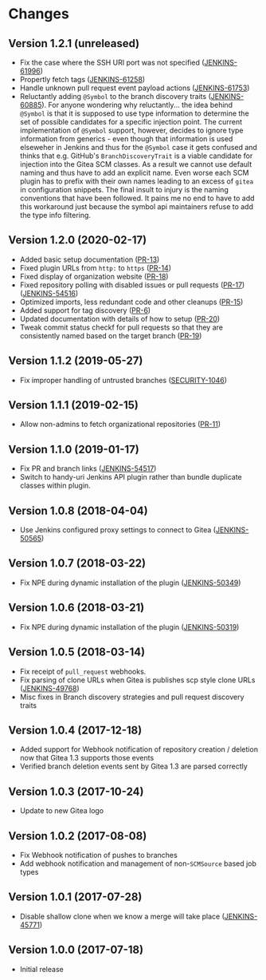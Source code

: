 # Changes

<!-- Each version newest first -->

<!-- Template:

## Version X.Y.Z (yyyy-MM-dd)

* details

-->

## Version 1.2.1 (unreleased)

* Fix the case where the SSH URI port was not specified ([JENKINS-61996](https://issues.jenkins-ci.org/browse/JENKINS-61996))
* Propertly fetch tags ([JENKINS-61258](https://issues.jenkins-ci.org/browse/JENKINS-61258)) 
* Handle unknown pull request event payload actions ([JENKINS-61753](https://issues.jenkins-ci.org/browse/JENKINS-61753)) 
* Reluctantly adding `@Symbol` to the branch discovery traits ([JENKINS-60885](https://issues.jenkins-ci.org/browse/JENKINS-60885)). For anyone wondering why reluctantly... the idea behind `@Symbol` is that it is supposed to use type information to determine the set of possible candidates for a specific injection point. The current implementation of `@Symbol` support, however, decides to ignore type information from generics - even though that information is used elseweher in Jenkins and thus for the `@Symbol` case it gets confused and thinks that e.g. GitHub's `BranchDiscoveryTrait` is a viable candidate for injection into the Gitea SCM classes. As a result we cannot use default naming and thus have to add an explicit name. Even worse each SCM plugin has to prefix with their own names leading to an excess of `gitea` in configuration snippets. The final insult to injury is the naming conventions that have been followed. It pains me no end to have to add this workaround just because the symbol api maintainers refuse to add the type info filtering.

## Version 1.2.0 (2020-02-17)

* Added basic setup documentation ([PR-13](https://github.com/jenkinsci/gitea-plugin/pull/13))
* Fixed plugin URLs from `http:` to `https` ([PR-14](https://github.com/jenkinsci/gitea-plugin/pull/14))
* Fixed display of organization website ([PR-18](https://github.com/jenkinsci/gitea-plugin/pull/18))
* Fixed repository polling with disabled issues or pull requests ([PR-17](https://github.com/jenkinsci/gitea-plugin/pull/17))
                                                                 ([JENKINS-54516](https://issues.jenkins-ci.org/browse/JENKINS-54516))
* Optimized imports, less redundant code and other cleanups ([PR-15](https://github.com/jenkinsci/gitea-plugin/pull/15))
* Added support for tag discovery ([PR-6](https://github.com/jenkinsci/gitea-plugin/pull/6))
* Updated documentation with details of how to setup ([PR-20](https://github.com/jenkinsci/gitea-plugin/pull/20))
* Tweak commit status checkf for pull requests so that they are consistently named based on the target branch ([PR-19](https://github.com/jenkinsci/gitea-plugin/pull/19))

## Version 1.1.2 (2019-05-27)

* Fix improper handling of untrusted branches ([SECURITY-1046](https://issues.jenkins-ci.org/browse/SECURITY-1046))
## Version 1.1.1 (2019-02-15)

* Allow non-admins to fetch organizational repositories ([PR-11](https://github.com/jenkinsci/gitea-plugin/pull/11))

## Version 1.1.0 (2019-01-17)

* Fix PR and branch links ([JENKINS-54517](https://issues.jenkins-ci.org/browse/JENKINS-54517)) 
* Switch to handy-uri Jenkins API plugin rather than bundle duplicate classes within plugin.


## Version 1.0.8 (2018-04-04)

* Use Jenkins configured proxy settings to connect to Gitea ([JENKINS-50565](https://issues.jenkins-ci.org/browse/JENKINS-50565))

## Version 1.0.7 (2018-03-22)

* Fix NPE during dynamic installation of the plugin ([JENKINS-50349](https://issues.jenkins-ci.org/browse/JENKINS-50349))

## Version 1.0.6 (2018-03-21)

* Fix NPE during dynamic installation of the plugin ([JENKINS-50319](https://issues.jenkins-ci.org/browse/JENKINS-50319))

## Version 1.0.5 (2018-03-14)

* Fix receipt of `pull_request` webhooks.
* Fix parsing of clone URLs when Gitea is publishes scp style clone URLs ([JENKINS-49768](https://issues.jenkins-ci.org/browse/JENKINS-49768))
* Misc fixes in Branch discovery strategies and pull request discovery traits

## Version 1.0.4 (2017-12-18)

* Added support for Webhook notification of repository creation / deletion now that Gitea 1.3 supports those events
* Verified branch deletion events sent by Gitea 1.3 are parsed correctly

## Version 1.0.3 (2017-10-24)

* Update to new Gitea logo

## Version 1.0.2 (2017-08-08)

* Fix Webhook notification of pushes to branches
* Add webhook notification and management of non-`SCMSource` based job types

## Version 1.0.1 (2017-07-28)

* Disable shallow clone when we know a merge will take place ([JENKINS-45771](https://issues.jenkins-ci.org/browse/JENKINS-45771))

## Version 1.0.0 (2017-07-18)

* Initial release
